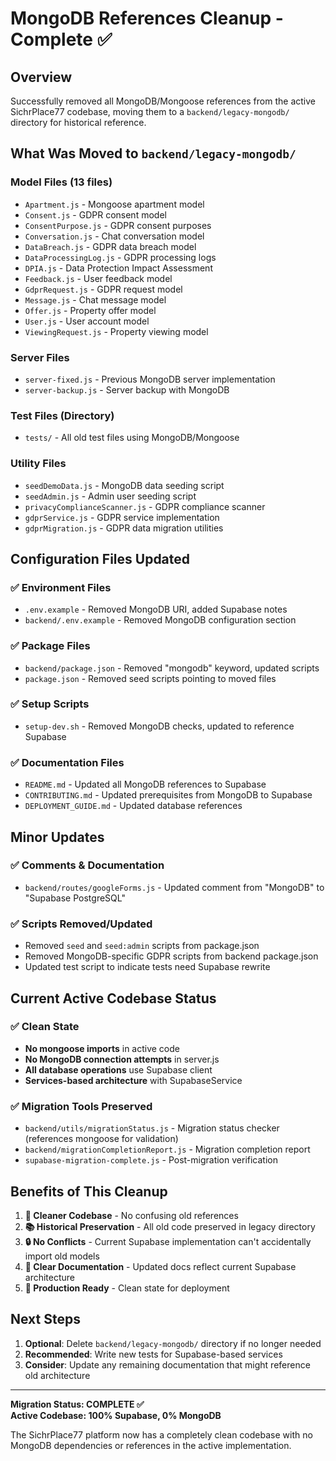 # MongoDB References Cleanup - Complete ✅

## Overview
Successfully removed all MongoDB/Mongoose references from the active SichrPlace77 codebase, moving them to a `backend/legacy-mongodb/` directory for historical reference.

## What Was Moved to `backend/legacy-mongodb/`

### Model Files (13 files)
- `Apartment.js` - Mongoose apartment model
- `Consent.js` - GDPR consent model
- `ConsentPurpose.js` - GDPR consent purposes
- `Conversation.js` - Chat conversation model
- `DataBreach.js` - GDPR data breach model
- `DataProcessingLog.js` - GDPR processing logs
- `DPIA.js` - Data Protection Impact Assessment
- `Feedback.js` - User feedback model
- `GdprRequest.js` - GDPR request model
- `Message.js` - Chat message model
- `Offer.js` - Property offer model
- `User.js` - User account model
- `ViewingRequest.js` - Property viewing model

### Server Files
- `server-fixed.js` - Previous MongoDB server implementation
- `server-backup.js` - Server backup with MongoDB

### Test Files (Directory)
- `tests/` - All old test files using MongoDB/Mongoose

### Utility Files
- `seedDemoData.js` - MongoDB data seeding script
- `seedAdmin.js` - Admin user seeding script
- `privacyComplianceScanner.js` - GDPR compliance scanner
- `gdprService.js` - GDPR service implementation
- `gdprMigration.js` - GDPR data migration utilities

## Configuration Files Updated

### ✅ Environment Files
- `.env.example` - Removed MongoDB URI, added Supabase notes
- `backend/.env.example` - Removed MongoDB configuration section

### ✅ Package Files
- `backend/package.json` - Removed "mongodb" keyword, updated scripts
- `package.json` - Removed seed scripts pointing to moved files

### ✅ Setup Scripts
- `setup-dev.sh` - Removed MongoDB checks, updated to reference Supabase

### ✅ Documentation Files
- `README.md` - Updated all MongoDB references to Supabase
- `CONTRIBUTING.md` - Updated prerequisites from MongoDB to Supabase
- `DEPLOYMENT_GUIDE.md` - Updated database references

## Minor Updates

### ✅ Comments & Documentation
- `backend/routes/googleForms.js` - Updated comment from "MongoDB" to "Supabase PostgreSQL"

### ✅ Scripts Removed/Updated
- Removed `seed` and `seed:admin` scripts from package.json
- Removed MongoDB-specific GDPR scripts from backend package.json
- Updated test script to indicate tests need Supabase rewrite

## Current Active Codebase Status

### ✅ Clean State
- **No mongoose imports** in active code
- **No MongoDB connection attempts** in server.js
- **All database operations** use Supabase client
- **Services-based architecture** with SupabaseService

### ✅ Migration Tools Preserved
- `backend/utils/migrationStatus.js` - Migration status checker (references mongoose for validation)
- `backend/migrationCompletionReport.js` - Migration completion report
- `supabase-migration-complete.js` - Post-migration verification

## Benefits of This Cleanup

1. **🧹 Cleaner Codebase** - No confusing old references
2. **📚 Historical Preservation** - All old code preserved in legacy directory
3. **🔒 No Conflicts** - Current Supabase implementation can't accidentally import old models
4. **📖 Clear Documentation** - Updated docs reflect current Supabase architecture
5. **🚀 Production Ready** - Clean state for deployment

## Next Steps

1. **Optional**: Delete `backend/legacy-mongodb/` directory if no longer needed
2. **Recommended**: Write new tests for Supabase-based services
3. **Consider**: Update any remaining documentation that might reference old architecture

---

**Migration Status: COMPLETE ✅**  
**Active Codebase: 100% Supabase, 0% MongoDB** 

The SichrPlace77 platform now has a completely clean codebase with no MongoDB dependencies or references in the active implementation.

